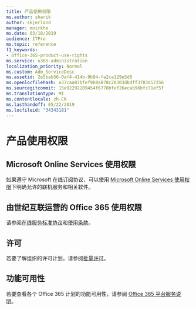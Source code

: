 ```yaml
---
title: 产品使用权限
ms.author: sharik
author: skjerland
manager: mnirkhe
ms.date: 03/18/2019
audience: ITPro
ms.topic: reference
f1_keywords:
- office-365-product-use-rights
ms.service: o365-administration
localization_priority: Normal
ms.custom: Adm_ServiceDesc
ms.assetid: 2e5bab56-0af4-414b-9b94-fa2ca129e5d0
ms.openlocfilehash: a37caa87bfef9b8a878c20303dbdff3703d57356
ms.sourcegitcommit: 15e92292209454f6778bfef26ecab96bfc71ef5f
ms.translationtype: MT
ms.contentlocale: zh-CN
ms.lasthandoff: 05/22/2019
ms.locfileid: "34343181"
---
```

# <a name="product-use-rights"></a>产品使用权限

## <a name="microsoft-online-services-use-rights"></a>Microsoft Online Services 使用权限

如果遵守 Microsoft 在线订阅协议，可以使用 [Microsoft Online Services 使用权限](http://www.microsoftvolumelicensing.com/DocumentSearch.aspx?Mode=3&DocumentTypeId=37&ShowArchived=true)下明确允许的联机服务和相关软件。
  
## <a name="office-365-operated-by-21vianet-use-rights"></a>由世纪互联运营的 Office 365 使用权限

请参阅[在线服务标准协议](http://www.21vbluecloud.com/office365/O365-AgreeWebDir/)和[使用条款](http://www.21vbluecloud.com/office365/O365-TOU/)。
  
## <a name="licensing"></a>许可

若要了解组织的许可计划，请参阅[批量许可](https://go.microsoft.com/fwlink/?LinkId=393693)。
  
## <a name="feature-availability"></a>功能可用性

若要查看各个 Office 365 计划的功能可用性，请参阅 [Office 365 平台服务说明](https://technet.microsoft.com/en-us/library/office-365-platform-service-description.aspx)。
  

